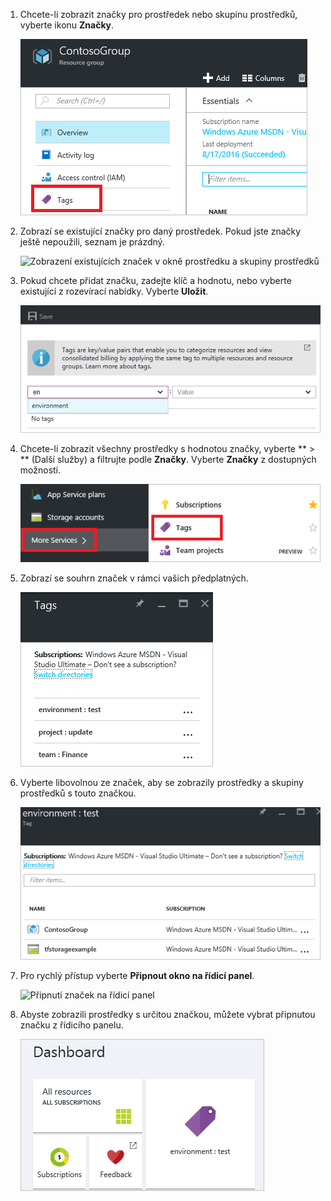 1. Chcete-li zobrazit značky pro prostředek nebo skupinu prostředků, vyberte ikonu **Značky**. 
   
     ![Výběr značek v okně prostředku a skupiny prostředků](./media/resource-manager-tag-resources/select-tag-icon.png)
2. Zobrazí se existující značky pro daný prostředek. Pokud jste značky ještě nepoužili, seznam je prázdný. 

     ![Zobrazení existujících značek v okně prostředku a skupiny prostředků](./media/resource-manager-tag-resources/existing-tags.png)
3. Pokud chcete přidat značku, zadejte klíč a hodnotu, nebo vyberte existující z rozevírací nabídky. Vyberte **Uložit**.

     ![Přidání nové značky](./media/resource-manager-tag-resources/tag-resources.png)
3. Chcete-li zobrazit všechny prostředky s hodnotou značky, vyberte ** > ** (Další služby) a filtrujte podle **Značky**. Vyberte **Značky** z dostupných možností.
   
     ![Hledání značek pomocí Centra procházení](./media/resource-manager-tag-resources/browse-tags.png)
4. Zobrazí se souhrn značek v rámci vašich předplatných.
   
     ![Zobrazení všech značek](./media/resource-manager-tag-resources/tag-taxonomy.png)
5. Vyberte libovolnou ze značek, aby se zobrazily prostředky a skupiny prostředků s touto značkou.
   
     ![Zobrazení prostředků se značkou](./media/resource-manager-tag-resources/show-tagged-resources.png)
6. Pro rychlý přístup vyberte **Připnout okno na řídicí panel**.
   
     ![Připnutí značek na řídicí panel](./media/resource-manager-tag-resources/pin-tag.png)
7. Abyste zobrazili prostředky s určitou značkou, můžete vybrat připnutou značku z řídicího panelu.

     ![Připnutí značek na řídicí panel](./media/resource-manager-tag-resources/show-pinned-tag.png)


<!--HONumber=Feb17_HO1-->


